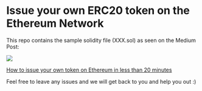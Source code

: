 # Issue your own ERC20 token on the Ethereum Network

This repo contains the sample solidity file (XXX.sol) as seen on the Medium Post:

<img src =" https://user-images.githubusercontent.com/16810128/36881745-df9c599a-1e23-11e8-9ea3-58d4730bd537.jpeg">

[How to issue your own token on Ethereum in less than 20 minutes](https://medium.com/bitfwd/how-to-issue-your-own-token-on-ethereum-in-less-than-20-minutes-ac1f8f022793)

Feel free to leave any issues and we will get back to you and help you out :) 
